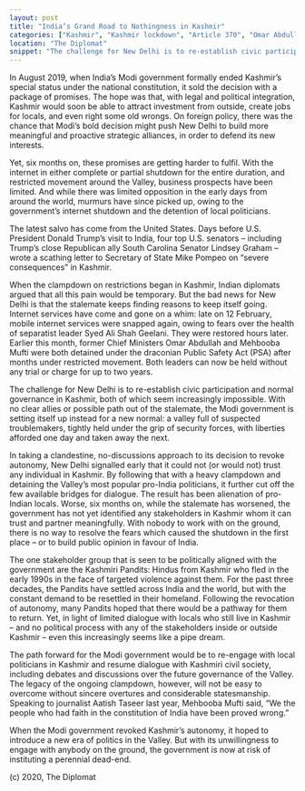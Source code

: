 ```yaml
---
layout: post
title: "India’s Grand Road to Nothingness in Kashmir"
categories: ["Kashmir", "Kashmir lockdown", "Article 370", "Omar Abdullah"]
location: "The Diplomat"
snippet: "The challenge for New Delhi is to re-establish civic participation and normal governance in Kashmir, both of which seem increasingly impossible. With no clear allies or possible path out of the stalemate, the Modi government is setting itself up instead for a new normal: a valley full of suspected troublemakers, tightly held under the grip of security forces, with liberties afforded one day and taken away the next. (Published in The Diplomat)"
---
```


In August 2019, when India’s Modi government formally ended Kashmir’s special status under the national constitution, it sold the decision with a package of promises. The hope was that, with legal and political integration, Kashmir would soon be able to attract investment from outside, create jobs for locals, and even right some old wrongs. On foreign policy, there was the chance that Modi’s bold decision might push New Delhi to build more meaningful and proactive strategic alliances, in order to defend its new interests.

Yet, six months on, these promises are getting harder to fulfil. With the internet in either complete or partial shutdown for the entire duration, and restricted movement around the Valley, business prospects have been limited. And while there was limited opposition in the early days from around the world, murmurs have since picked up, owing to the government’s internet shutdown and the detention of local politicians.

The latest salvo has come from the United States. Days before U.S. President Donald Trump’s visit to India, four top U.S. senators – including Trump’s close Republican ally South Carolina Senator Lindsey Graham – wrote a scathing letter to Secretary of State Mike Pompeo on “severe consequences” in Kashmir.

When the clampdown on restrictions began in Kashmir, Indian diplomats argued that all this pain would be temporary. But the bad news for New Delhi is that the stalemate keeps finding reasons to keep itself going. Internet services have come and gone on a whim: late on 12 February, mobile internet services were snapped again, owing to fears over the health of separatist leader Syed Ali Shah Geelani. They were restored hours later. Earlier this month, former Chief Ministers Omar Abdullah and Mehbooba Mufti were both detained under the draconian Public Safety Act (PSA) after months under restricted movement. Both leaders can now be held without any trial or charge for up to two years.

The challenge for New Delhi is to re-establish civic participation and normal governance in Kashmir, both of which seem increasingly impossible. With no clear allies or possible path out of the stalemate, the Modi government is setting itself up instead for a new normal: a valley full of suspected troublemakers, tightly held under the grip of security forces, with liberties afforded one day and taken away the next.

In taking a clandestine, no-discussions approach to its decision to revoke autonomy, New Delhi signalled early that it could not (or would not) trust any individual in Kashmir. By following that with a heavy clampdown and detaining the Valley’s most popular pro-India politicians, it further cut off the few available bridges for dialogue. The result has been alienation of pro-Indian locals. Worse, six months on, while the stalemate has worsened, the government has not yet identified any stakeholders in Kashmir whom it can trust and partner meaningfully. With nobody to work with on the ground, there is no way to resolve the fears which caused the shutdown in the first place – or to build public opinion in favour of India.

The one stakeholder group that is seen to be politically aligned with the government are the Kashmiri Pandits: Hindus from Kashmir who fled in the early 1990s in the face of targeted violence against them. For the past three decades, the Pandits have settled across India and the world, but with the constant demand to be resettled in their homeland. Following the revocation of autonomy, many Pandits hoped that there would be a pathway for them to return. Yet, in light of limited dialogue with locals who still live in Kashmir – and no political process with any of the stakeholders inside or outside Kashmir – even this increasingly seems like a pipe dream.

The path forward for the Modi government would be to re-engage with local politicians in Kashmir and resume dialogue with Kashmiri civil society, including debates and discussions over the future governance of the Valley. The legacy of the ongoing clampdown, however, will not be easy to overcome without sincere overtures and considerable statesmanship. Speaking to journalist Aatish Taseer last year, Mehbooba Mufti said, “We the people who had faith in the constitution of India have been proved wrong.”

When the Modi government revoked Kashmir’s autonomy, it hoped to introduce a new era of politics in the Valley. But with its unwillingness to engage with anybody on the ground, the government is now at risk of instituting a perennial dead-end.

(c) 2020, The Diplomat
